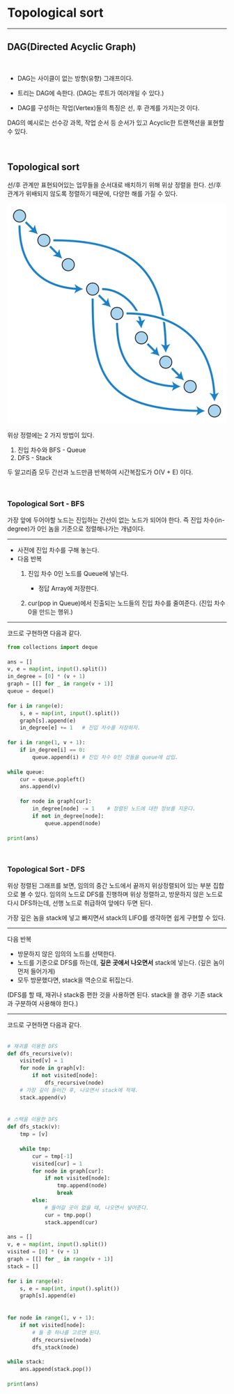 # Topological sort
---

## DAG(Directed Acyclic Graph)
<br>

- DAG는 사이클이 없는 방향(유향) 그래프이다.

- 트리는 DAG에 속한다. (DAG는 루트가 여러개일 수 있다.)

- DAG를 구성하는 작업(Vertex)들의 특징은 선, 후 관계를 가지는것 이다.

DAG의 예시로는 선수강 과목, 작업 순서 등 순서가 있고 Acyclic한 트랜잭션을 표현할 수 있다.

<br>

## Topological sort

선/후 관계만 표현되어있는 업무들을 순서대로 배치하기 위해 위상 정렬을 한다. 선/후 관계가 위배되지 않도록 정렬하기 때문에, 다양한 해를 가질 수 있다.

![DAG_sort](./img/topo1.png)

위상 정렬에는 2 가지 방법이 있다.

1. 진입 차수와 BFS - Queue
2. DFS - Stack
 
두 알고리즘 모두 간선과 노드만큼 반복하여 시간복잡도가 O(V + E) 이다.

<br>

### Topological Sort - BFS

가장 앞에 두어야할 노드는 진입하는 간선이 없는 노드가 되어야 한다. 즉 진입 차수(in-degree)가 0인 놈을 기준으로 정렬해나가는 개념이다.

---
- 사전에 진입 차수를 구해 놓는다.
- 다음 반복
   1. 진입 차수 0인 노드를 Queue에 넣는다. 
       - 정답 Array에 저장한다.

   2. cur(pop in Queue)에서 진출되는 노드들의 진입 차수를 줄여준다. (진입 차수 0을 만드는 행위.)
---

코드로 구현하면 다음과 같다.

```python 
from collections import deque

ans = []
v, e = map(int, input().split())
in_degree = [0] * (v + 1)
graph = [[] for _ in range(v + 1)]
queue = deque()

for i in range(e):
    s, e = map(int, input().split())
    graph[s].append(e)
    in_degree[e] += 1   # 진입 차수를 저장하자.

for i in range(1, v + 1):
    if in_degree[i] == 0:
        queue.append(i) # 진입 차수 0인 것들을 queue에 삽입.

while queue:
    cur = queue.popleft()
    ans.append(v)

    for node in graph[cur]:
        in_degree[node] -= 1    # 정렬된 노드에 대한 정보를 지운다.
        if not in_degree[node]:
            queue.append(node)

print(ans)
```

<br>

### Topological Sort - DFS


위상 정렬된 그래프를 보면, 임의의 중간 노드에서 끝까지 위상정렬되어 있는 부분 집합으로 볼 수 있다.
임의의 노드로 DFS를 진행하며 위상 정렬하고, 방문하지 않은 노드로 다시 DFS하는데, 선행 노드로 취급하여 앞에다 두면 된다.

가장 깊은 놈을 stack에 넣고 빠지면서
stack의 LIFO를 생각하면 쉽게 구현할 수 있다.

---
다음 반복
  - 방문하지 않은 임의의 노드를 선택한다.
  - 노드를 기준으로 DFS를 하는데, __깊은 곳에서 나오면서__ stack에 넣는다. (깊은 놈이 먼저 들어가게)
  - 모두 방문했다면, stack을 역순으로 뒤집는다.
  
(DFS를 할 때, 재귀나 stack중 편한 것을 사용하면 된다. stack을 쓸 경우 기존 stack과 구분하여 사용해야 한다.)

---


코드로 구현하면 다음과 같다.

```python 

# 재귀를 이용한 DFS
def dfs_recursive(v):
    visited[v] = 1
    for node in graph[v]:
        if not visited[node]:
            dfs_recursive(node)
    # 가장 깊이 들어간 후, 나오면서 stack에 적재.
    stack.append(v)


# 스택을 이용한 DFS
def dfs_stack(v):
    tmp = [v]

    while tmp:
        cur = tmp[-1]
        visited[cur] = 1
        for node in graph[cur]:
            if not visited[node]:
                tmp.append(node)
                break
        else:
            # 들어갈 곳이 없을 때, 나오면서 넣어준다.
            cur = tmp.pop()
            stack.append(cur)
        
ans = []
v, e = map(int, input().split())
visited = [0] * (v + 1)
graph = [[] for _ in range(v + 1)]
stack = []

for i in range(e):
    s, e = map(int, input().split())
    graph[s].append(e)


for node in range(1, v + 1):
    if not visited[node]:
        # 둘 중 하나를 고르면 된다.
        dfs_recursive(node)
        dfs_stack(node)

while stack:
    ans.append(stack.pop())

print(ans)
```